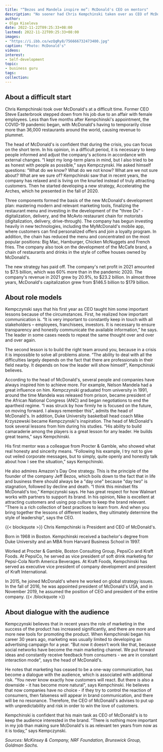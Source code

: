 ```yaml
---
title: "“Bezos and Mandela inspire me”: McDonald's CEO on mentors"
description: "No sooner had Chris Kempchinski taken over as CEO of McDonald's than the pandemic hit almost immediately. However, he managed to cope with unexpected challenges. On the anti-crisis strategy, the principles of successful marketing and role models - in a selection of his quotes."
author: 
- Olga Kiseleva
date: 2022-11-22T09:25:33+08:00
lastmod: 2022-11-22T09:25:33+08:00
images: 
- "https://i.ibb.co/wzQqRy8/756666732473400.jpg"
caption: "Photo: McDonald's"
videos:
interest:
- Self-development
topic:
- business guru
tags:
collection:
---
```


About a difficult start
-----------------------

Chris Kempchinski took over McDonald's at a difficult time. Former CEO Steve Easterbrook stepped down from his job due to an affair with female employees. Less than five months after Kempchinski's appointment, the COVID-19 pandemic began, with McDonald's having to temporarily close more than 36,000 restaurants around the world, causing revenue to plummet.

The head of McDonald's is confident that during the crisis, you can focus on the short term. In his opinion, in a difficult period, it is necessary to keep people informed and adjust the company's actions in accordance with external changes. “I kept my long-term plans in mind, but I also tried to be as honest with people as possible,” says Kempczynski. He asked himself questions: “What do we know? What do we not know? What are we not sure about? What are we sure of? Kempchinski saw that in recent years, the company has relaxed and is living on the knurled instead of truly attracting customers. Then he started developing a new strategy, Accelerating the Arches, which he presented in the fall of 2020.

Three components formed the basis of the new McDonald's development plan: mastering modern and relevant marketing tools, finalizing the restaurant menu and investing in the development of the "three Ds" - digitalization, delivery, and the McAvto restaurant chain for motorists (digitalization, delivery, drive-through). The company has begun investing heavily in new technologies, including the MyMcDonald's mobile app, where customers can find personalized offers and join a loyalty program. In addition, the chain has reduced the menu and concentrated on the most popular positions: Big Mac, Hamburger, Chicken McNuggets and French fries. The company also took on the development of the McCafe brand, a chain of restaurants and drinks in the style of coffee houses owned by McDonald's.

The new strategy has paid off. The company's net profit in 2021 amounted to $7.5 billion, which was 60% more than in the pandemic 2020. The company's revenue in 2021 grew by 20.9%, to $23.2 billion. In almost three years, McDonald's capitalization grew from $146.5 billion to $179 billion.

About role models
-----------------

Kempczynski says that his first year as CEO taught him some important lessons because of the circumstances. First, he realized how important communication is. “It is very important to constantly keep in touch with all stakeholders – employees, franchisees, investors. It is necessary to ensure transparency and honestly communicate the available information,” he says. The leader in some cases needs to repeat the same thought over and over and over again.

The second lesson is to build the right team around you, because in a crisis it is impossible to solve all problems alone. “The ability to deal with all the difficulties largely depends on the fact that there are professionals in their field nearby. It depends on how the leader will show himself", Kempchinski believes.

According to the head of McDonald's, several people and companies have always inspired him to achieve more. For example, Nelson Mandela had a great influence on him. Kempczynski graduated from university in 1991, around the time Mandela was released from prison, became president of the African National Congress (ANC) and began negotiations to end the apartheid regime. “I was struck by how firmly he is focused on the future, on moving forward. I always remember this", admits the head of McDonald's. In addition, Duke University basketball head coach Mike Krzyszewski became Kempczynski's inspiration. The head of McDonald's took several lessons from him during his studies. “His ability to build camaraderie among the players is a great lesson for any leader. He builds great teams,” says Kempchinski.

His first mentor was a colleague from Procter & Gamble, who showed what real honesty and sincerity means. “Following his example, I try not to give out veiled corporate messages, but to simply, quite openly and honestly talk about how I see the situation,” says Kempchinski.

He also admires Amazon's Day One strategy. This is the principle of the founder of the company Jeff Bezos, which boils down to the fact that in life and business there should always be a "day one" because "day two" is stagnation, followed by decline and death. “I think this mindset fits McDonald's too,” Kempczynski says. He has great respect for how Walmart works with partners to support its brand. In his opinion, Nike is excellent at attracting customers and using pop culture to keep the brand relevant. “There is a rich collection of best practices to learn from. And when you bring together the lessons of different leaders, they ultimately determine the style of leadership", says the CEO.

{{< blockquote >}}
Chris Kempchinski is President and CEO of McDonald's.

Born in 1968 in Boston. Kempchinski received a bachelor's degree from Duke University and an MBA from Harvard Business School in 1997.

Worked at Procter & Gamble, Boston Consulting Group, PepsiCo and Kraft Foods. At PepsiCo, he served as vice president of soft drink marketing for Pepsi-Cola North America Beverages. At Kraft Foods, Kempchinski has served as executive vice president of company development and president of Kraft International.

In 2015, he joined McDonald's where he worked on global strategy issues. In the fall of 2016, he was appointed president of McDonald's USA, and in November 2019, he assumed the position of CEO and president of the entire company.
{{< /blockquote >}}

About dialogue with the audience
--------------------------------

Kempczynski believes that in recent years the role of marketing in the success of the product has increased significantly, and there are more and more new tools for promoting the product. When Kempchinski began his career 30 years ago, marketing was usually limited to developing an advertising campaign for a year. “But now it doesn’t work like that, because social networks have become the main marketing channel. We put forward ideas and constantly receive feedback from consumers - we are in constant interaction mode", says the head of McDonald's.

He notes that marketing has ceased to be a one-way communication, has become a dialogue with the audience, which is associated with additional risk. “You never know exactly how customers will react. But there is also a downside - it has become more natural", says Kempchinski. He believes that now companies have no choice - if they try to control the reaction of consumers, then falseness will appear in brand communication, and there will be no resonance. Therefore, the CEO of McDonald's advises to put up with unpredictability and risk in order to win the love of customers.

Kempchinski is confident that his main task as CEO of McDonald's is to keep the audience interested in the brand. “There is nothing more important in my job than making sure McDonald's is as relevant ten years from now as it is today,” says Kempczynski.

_Sources: McKinsey & Company, NRF Foundation, Brunswick Group, Goldman Sachs._
